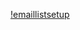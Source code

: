 [!emaillistsetup](https://github.com/murd001/JobOpportunityBoost/blob/main/J.O.B.Screenshots/emailsetup.png?raw=true)
